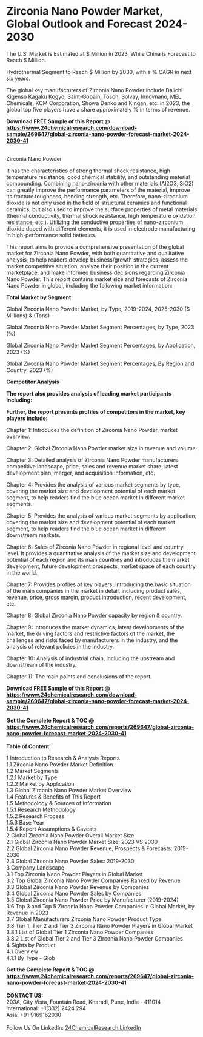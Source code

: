 <h1>Zirconia Nano Powder Market, Global Outlook and Forecast 2024-2030</h1><p>
The U.S. Market is Estimated at $ Million in 2023, While China is Forecast to Reach $ Million.</p><p>
Hydrothermal Segment to Reach $ Million by 2030, with a % CAGR in next six years.</p><p>
The global key manufacturers of Zirconia Nano Powder include Daiichi Kigenso Kagaku Kogyo, Saint-Gobain, Tosoh, Solvay, Innovnano, MEL Chemicals, KCM Corporation, Showa Denko and Kingan, etc. in 2023, the global top five players have a share approximately % in terms of revenue.</p><div><b>Download FREE Sample of this Report @ 
            <a href="https://www.24chemicalresearch.com/download-sample/269647/global-zirconia-nano-powder-forecast-market-2024-2030-41">
            https://www.24chemicalresearch.com/download-sample/269647/global-zirconia-nano-powder-forecast-market-2024-2030-41</a></b></div><br><p>
Zirconia Nano Powder</p><p>
It has the characteristics of strong thermal shock resistance, high temperature resistance, good chemical stability, and outstanding material compounding. Combining nano-zirconia with other materials (Al2O3, SiO2) can greatly improve the performance parameters of the material, improve its fracture toughness, bending strength, etc. Therefore, nano-zirconium dioxide is not only used in the field of structural ceramics and functional ceramics, but also used to improve the surface properties of metal materials (thermal conductivity, thermal shock resistance, high temperature oxidation resistance, etc.). Utilizing the conductive properties of nano-zirconium dioxide doped with different elements, it is used in electrode manufacturing in high-performance solid batteries.</p><p>
This report aims to provide a comprehensive presentation of the global market for Zirconia Nano Powder, with both quantitative and qualitative analysis, to help readers develop business/growth strategies, assess the market competitive situation, analyze their position in the current marketplace, and make informed business decisions regarding Zirconia Nano Powder. This report contains market size and forecasts of Zirconia Nano Powder in global, including the following market information:
</p><p>
<strong>Total Market by Segment:</strong></p><p>
Global Zirconia Nano Powder Market, by Type, 2019-2024, 2025-2030 ($ Millions) &amp; (Tons)</p><p>
Global Zirconia Nano Powder Market Segment Percentages, by Type, 2023 (%)</p><p>
</p><p>
Global Zirconia Nano Powder Market Segment Percentages, by Application, 2023 (%)</p><p>
</p><p>
Global Zirconia Nano Powder Market Segment Percentages, By Region and Country, 2023 (%)</p><p>
</p><p>
<strong>Competitor Analysis</strong></p><p>
<strong>The report also provides analysis of leading market participants including:</strong></p><p>
</p><p>
<strong>Further, the report presents profiles of competitors in the market, key players include:</strong></p><p>
</p><p>
Chapter 1: Introduces the definition of Zirconia Nano Powder, market overview.</p><p>
Chapter 2: Global Zirconia Nano Powder market size in revenue and volume.</p><p>
Chapter 3: Detailed analysis of Zirconia Nano Powder manufacturers competitive landscape, price, sales and revenue market share, latest development plan, merger, and acquisition information, etc.</p><p>
Chapter 4: Provides the analysis of various market segments by type, covering the market size and development potential of each market segment, to help readers find the blue ocean market in different market segments.</p><p>
Chapter 5: Provides the analysis of various market segments by application, covering the market size and development potential of each market segment, to help readers find the blue ocean market in different downstream markets.</p><p>
Chapter 6: Sales of Zirconia Nano Powder in regional level and country level. It provides a quantitative analysis of the market size and development potential of each region and its main countries and introduces the market development, future development prospects, market space of each country in the world.</p><p>
Chapter 7: Provides profiles of key players, introducing the basic situation of the main companies in the market in detail, including product sales, revenue, price, gross margin, product introduction, recent development, etc.</p><p>
Chapter 8: Global Zirconia Nano Powder capacity by region &amp; country.</p><p>
Chapter 9: Introduces the market dynamics, latest developments of the market, the driving factors and restrictive factors of the market, the challenges and risks faced by manufacturers in the industry, and the analysis of relevant policies in the industry.</p><p>
Chapter 10: Analysis of industrial chain, including the upstream and downstream of the industry.</p><p>
Chapter 11: The main points and conclusions of the report.</p><div><b>Download FREE Sample of this Report @ 
            <a href="https://www.24chemicalresearch.com/download-sample/269647/global-zirconia-nano-powder-forecast-market-2024-2030-41">
            https://www.24chemicalresearch.com/download-sample/269647/global-zirconia-nano-powder-forecast-market-2024-2030-41</a></b></div><br><div><b>Get the Complete Report & TOC @ 
            <a href="https://www.24chemicalresearch.com/reports/269647/global-zirconia-nano-powder-forecast-market-2024-2030-41">
            https://www.24chemicalresearch.com/reports/269647/global-zirconia-nano-powder-forecast-market-2024-2030-41</a></b></div><br>
            <b>Table of Content:</b><p>1 Introduction to Research & Analysis Reports<br />
    1.1 Zirconia Nano Powder Market Definition<br />
    1.2 Market Segments<br />
        1.2.1 Market by Type<br />
        1.2.2 Market by Application<br />
    1.3 Global Zirconia Nano Powder Market Overview<br />
    1.4 Features & Benefits of This Report<br />
    1.5 Methodology & Sources of Information<br />
        1.5.1 Research Methodology<br />
        1.5.2 Research Process<br />
        1.5.3 Base Year<br />
        1.5.4 Report Assumptions & Caveats<br />
2 Global Zirconia Nano Powder Overall Market Size<br />
    2.1 Global Zirconia Nano Powder Market Size: 2023 VS 2030<br />
    2.2 Global Zirconia Nano Powder Revenue, Prospects & Forecasts: 2019-2030<br />
    2.3 Global Zirconia Nano Powder Sales: 2019-2030<br />
3 Company Landscape<br />
    3.1 Top Zirconia Nano Powder Players in Global Market<br />
    3.2 Top Global Zirconia Nano Powder Companies Ranked by Revenue<br />
    3.3 Global Zirconia Nano Powder Revenue by Companies<br />
    3.4 Global Zirconia Nano Powder Sales by Companies<br />
    3.5 Global Zirconia Nano Powder Price by Manufacturer (2019-2024)<br />
    3.6 Top 3 and Top 5 Zirconia Nano Powder Companies in Global Market, by Revenue in 2023<br />
    3.7 Global Manufacturers Zirconia Nano Powder Product Type<br />
    3.8 Tier 1, Tier 2 and Tier 3 Zirconia Nano Powder Players in Global Market<br />
        3.8.1 List of Global Tier 1 Zirconia Nano Powder Companies<br />
        3.8.2 List of Global Tier 2 and Tier 3 Zirconia Nano Powder Companies<br />
4 Sights by Product<br />
    4.1 Overview<br />
        4.1.1 By Type - Glob</p><div><b>Get the Complete Report & TOC @ 
            <a href="https://www.24chemicalresearch.com/reports/269647/global-zirconia-nano-powder-forecast-market-2024-2030-41">
            https://www.24chemicalresearch.com/reports/269647/global-zirconia-nano-powder-forecast-market-2024-2030-41</a></b></div><br><b>CONTACT US:</b><br>
            203A, City Vista, Fountain Road, Kharadi, Pune, India - 411014<br>
            International: +1(332) 2424 294<br>
            Asia: +91 9169162030 <br><br>
            Follow Us On LinkedIn: <a href="https://www.linkedin.com/company/24chemicalresearch/">24ChemicalResearch LinkedIn</a>
